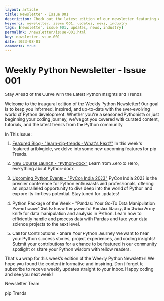 ```yaml
---
layout: article
title: Newsletter - Issue 001
description: Check out the latest edition of our newsletter featuring exciting updates and news in the industry.
keywords: newsletter, issue 001, updates, news, industry
tags: [newsletter, issue 001, updates, news, industry]
permalink: /newsletter/issue-001.html
key: newsletter-issue-001
date: 2023-08-01
comments: true
---
```


# Weekly Python Newsletter - Issue 001

Stay Ahead of the Curve with the Latest Python Insights and Trends

Welcome to the inaugural edition of the Weekly Python Newsletter! Our goal is to keep you informed, inspired, and up-to-date with the ever-evolving world of Python development. Whether you're a seasoned Pythonista or just beginning your coding journey, we've got you covered with curated content, tutorials, and the latest trends from the Python community.

In This Issue:

1. [Featured Blog - "learn-pip-trends - What's Next?"](/blogs/whats-next.html)
In this week's featured artblogicle, we delve into some new upcoming features for pip Trends.

2. [New Course Launch - "Python-docx"](/getting-started/python-docx.html)
Learn from Zero to Hero, everything about Python-docx

3. [Upcoming Python Events - "PyCon India 2023"](https://in.pycon.org/2023/)
PyCon India 2023 is the premier conference for Python enthusiasts and professionals, offering an unparalleled opportunity to dive deep into the world of Python and explore its limitless potential. Stay tuned for updates!

4. Python Package of the Week - "Pandas: Your Go-To Data Manipulation Powerhouse"
Get to know the powerful Pandas library, the Swiss Army knife for data manipulation and analysis in Python. Learn how to efficiently handle and process data with Pandas and take your data science projects to the next level.

5. Call for Contributions - Share Your Python Journey
We want to hear your Python success stories, project experiences, and coding insights! Submit your contributions for a chance to be featured in our community spotlight or share your Python wisdom with fellow readers.

That's a wrap for this week's edition of the Weekly Python Newsletter! We hope you found the content informative and inspiring. Don't forget to subscribe to receive weekly updates straight to your inbox. Happy coding and see you next week!

Newsletter Team

pip Trends